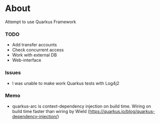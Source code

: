 # About
Attempt to use Quarkus Framework

### TODO
- Add transfer accounts
- Check concurrent access
- Work with external DB
- Web-interface

### Issues
- I was unable to make work Quarkus tests with Log4j2

### Memo
- quarkus-arc is context-dependency injection on build time.
Wiring on build time faster than wiring by Wield
(https://quarkus.io/blog/quarkus-dependency-injection/)  
